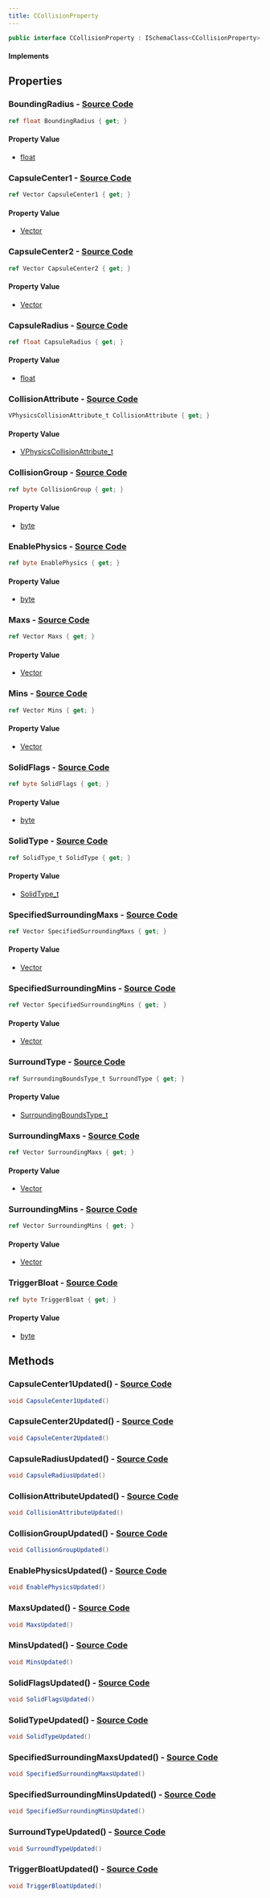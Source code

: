 ```yaml
---
title: CCollisionProperty
---
```


```csharp
public interface CCollisionProperty : ISchemaClass<CCollisionProperty>, ISchemaField, ISchemaClass, INativeHandle
```

#### Implements

## Properties

### **BoundingRadius** - [Source Code](https://github.com/swiftly-solution/swiftlys2/blob/main/managed/src/SwiftlyS2.Generated/Schemas/Interfaces/CCollisionProperty.cs#L34)

```csharp
ref float BoundingRadius { get; }
```

#### Property Value

- [float](https://learn.microsoft.com/dotnet/api/system.single)

### **CapsuleCenter1** - [Source Code](https://github.com/swiftly-solution/swiftlys2/blob/main/managed/src/SwiftlyS2.Generated/Schemas/Interfaces/CCollisionProperty.cs#L44)

```csharp
ref Vector CapsuleCenter1 { get; }
```

#### Property Value

- [Vector](/docs/api/shared/natives/vector)

### **CapsuleCenter2** - [Source Code](https://github.com/swiftly-solution/swiftlys2/blob/main/managed/src/SwiftlyS2.Generated/Schemas/Interfaces/CCollisionProperty.cs#L46)

```csharp
ref Vector CapsuleCenter2 { get; }
```

#### Property Value

- [Vector](/docs/api/shared/natives/vector)

### **CapsuleRadius** - [Source Code](https://github.com/swiftly-solution/swiftlys2/blob/main/managed/src/SwiftlyS2.Generated/Schemas/Interfaces/CCollisionProperty.cs#L48)

```csharp
ref float CapsuleRadius { get; }
```

#### Property Value

- [float](https://learn.microsoft.com/dotnet/api/system.single)

### **CollisionAttribute** - [Source Code](https://github.com/swiftly-solution/swiftlys2/blob/main/managed/src/SwiftlyS2.Generated/Schemas/Interfaces/CCollisionProperty.cs#L16)

```csharp
VPhysicsCollisionAttribute_t CollisionAttribute { get; }
```

#### Property Value

- [VPhysicsCollisionAttribute_t](/docs/api/shared/schemadefinitions/vphysicscollisionattribute_t)

### **CollisionGroup** - [Source Code](https://github.com/swiftly-solution/swiftlys2/blob/main/managed/src/SwiftlyS2.Generated/Schemas/Interfaces/CCollisionProperty.cs#L30)

```csharp
ref byte CollisionGroup { get; }
```

#### Property Value

- [byte](https://learn.microsoft.com/dotnet/api/system.byte)

### **EnablePhysics** - [Source Code](https://github.com/swiftly-solution/swiftlys2/blob/main/managed/src/SwiftlyS2.Generated/Schemas/Interfaces/CCollisionProperty.cs#L32)

```csharp
ref byte EnablePhysics { get; }
```

#### Property Value

- [byte](https://learn.microsoft.com/dotnet/api/system.byte)

### **Maxs** - [Source Code](https://github.com/swiftly-solution/swiftlys2/blob/main/managed/src/SwiftlyS2.Generated/Schemas/Interfaces/CCollisionProperty.cs#L20)

```csharp
ref Vector Maxs { get; }
```

#### Property Value

- [Vector](/docs/api/shared/natives/vector)

### **Mins** - [Source Code](https://github.com/swiftly-solution/swiftlys2/blob/main/managed/src/SwiftlyS2.Generated/Schemas/Interfaces/CCollisionProperty.cs#L18)

```csharp
ref Vector Mins { get; }
```

#### Property Value

- [Vector](/docs/api/shared/natives/vector)

### **SolidFlags** - [Source Code](https://github.com/swiftly-solution/swiftlys2/blob/main/managed/src/SwiftlyS2.Generated/Schemas/Interfaces/CCollisionProperty.cs#L22)

```csharp
ref byte SolidFlags { get; }
```

#### Property Value

- [byte](https://learn.microsoft.com/dotnet/api/system.byte)

### **SolidType** - [Source Code](https://github.com/swiftly-solution/swiftlys2/blob/main/managed/src/SwiftlyS2.Generated/Schemas/Interfaces/CCollisionProperty.cs#L24)

```csharp
ref SolidType_t SolidType { get; }
```

#### Property Value

- [SolidType_t](/docs/api/shared/schemadefinitions/solidtype_t)

### **SpecifiedSurroundingMaxs** - [Source Code](https://github.com/swiftly-solution/swiftlys2/blob/main/managed/src/SwiftlyS2.Generated/Schemas/Interfaces/CCollisionProperty.cs#L38)

```csharp
ref Vector SpecifiedSurroundingMaxs { get; }
```

#### Property Value

- [Vector](/docs/api/shared/natives/vector)

### **SpecifiedSurroundingMins** - [Source Code](https://github.com/swiftly-solution/swiftlys2/blob/main/managed/src/SwiftlyS2.Generated/Schemas/Interfaces/CCollisionProperty.cs#L36)

```csharp
ref Vector SpecifiedSurroundingMins { get; }
```

#### Property Value

- [Vector](/docs/api/shared/natives/vector)

### **SurroundType** - [Source Code](https://github.com/swiftly-solution/swiftlys2/blob/main/managed/src/SwiftlyS2.Generated/Schemas/Interfaces/CCollisionProperty.cs#L28)

```csharp
ref SurroundingBoundsType_t SurroundType { get; }
```

#### Property Value

- [SurroundingBoundsType_t](/docs/api/shared/schemadefinitions/surroundingboundstype_t)

### **SurroundingMaxs** - [Source Code](https://github.com/swiftly-solution/swiftlys2/blob/main/managed/src/SwiftlyS2.Generated/Schemas/Interfaces/CCollisionProperty.cs#L40)

```csharp
ref Vector SurroundingMaxs { get; }
```

#### Property Value

- [Vector](/docs/api/shared/natives/vector)

### **SurroundingMins** - [Source Code](https://github.com/swiftly-solution/swiftlys2/blob/main/managed/src/SwiftlyS2.Generated/Schemas/Interfaces/CCollisionProperty.cs#L42)

```csharp
ref Vector SurroundingMins { get; }
```

#### Property Value

- [Vector](/docs/api/shared/natives/vector)

### **TriggerBloat** - [Source Code](https://github.com/swiftly-solution/swiftlys2/blob/main/managed/src/SwiftlyS2.Generated/Schemas/Interfaces/CCollisionProperty.cs#L26)

```csharp
ref byte TriggerBloat { get; }
```

#### Property Value

- [byte](https://learn.microsoft.com/dotnet/api/system.byte)

## Methods

### **CapsuleCenter1Updated()** - [Source Code](https://github.com/swiftly-solution/swiftlys2/blob/main/managed/src/SwiftlyS2.Generated/Schemas/Interfaces/CCollisionProperty.cs#L61)

```csharp
void CapsuleCenter1Updated()
```

### **CapsuleCenter2Updated()** - [Source Code](https://github.com/swiftly-solution/swiftlys2/blob/main/managed/src/SwiftlyS2.Generated/Schemas/Interfaces/CCollisionProperty.cs#L62)

```csharp
void CapsuleCenter2Updated()
```

### **CapsuleRadiusUpdated()** - [Source Code](https://github.com/swiftly-solution/swiftlys2/blob/main/managed/src/SwiftlyS2.Generated/Schemas/Interfaces/CCollisionProperty.cs#L63)

```csharp
void CapsuleRadiusUpdated()
```

### **CollisionAttributeUpdated()** - [Source Code](https://github.com/swiftly-solution/swiftlys2/blob/main/managed/src/SwiftlyS2.Generated/Schemas/Interfaces/CCollisionProperty.cs#L50)

```csharp
void CollisionAttributeUpdated()
```

### **CollisionGroupUpdated()** - [Source Code](https://github.com/swiftly-solution/swiftlys2/blob/main/managed/src/SwiftlyS2.Generated/Schemas/Interfaces/CCollisionProperty.cs#L57)

```csharp
void CollisionGroupUpdated()
```

### **EnablePhysicsUpdated()** - [Source Code](https://github.com/swiftly-solution/swiftlys2/blob/main/managed/src/SwiftlyS2.Generated/Schemas/Interfaces/CCollisionProperty.cs#L58)

```csharp
void EnablePhysicsUpdated()
```

### **MaxsUpdated()** - [Source Code](https://github.com/swiftly-solution/swiftlys2/blob/main/managed/src/SwiftlyS2.Generated/Schemas/Interfaces/CCollisionProperty.cs#L52)

```csharp
void MaxsUpdated()
```

### **MinsUpdated()** - [Source Code](https://github.com/swiftly-solution/swiftlys2/blob/main/managed/src/SwiftlyS2.Generated/Schemas/Interfaces/CCollisionProperty.cs#L51)

```csharp
void MinsUpdated()
```

### **SolidFlagsUpdated()** - [Source Code](https://github.com/swiftly-solution/swiftlys2/blob/main/managed/src/SwiftlyS2.Generated/Schemas/Interfaces/CCollisionProperty.cs#L53)

```csharp
void SolidFlagsUpdated()
```

### **SolidTypeUpdated()** - [Source Code](https://github.com/swiftly-solution/swiftlys2/blob/main/managed/src/SwiftlyS2.Generated/Schemas/Interfaces/CCollisionProperty.cs#L54)

```csharp
void SolidTypeUpdated()
```

### **SpecifiedSurroundingMaxsUpdated()** - [Source Code](https://github.com/swiftly-solution/swiftlys2/blob/main/managed/src/SwiftlyS2.Generated/Schemas/Interfaces/CCollisionProperty.cs#L60)

```csharp
void SpecifiedSurroundingMaxsUpdated()
```

### **SpecifiedSurroundingMinsUpdated()** - [Source Code](https://github.com/swiftly-solution/swiftlys2/blob/main/managed/src/SwiftlyS2.Generated/Schemas/Interfaces/CCollisionProperty.cs#L59)

```csharp
void SpecifiedSurroundingMinsUpdated()
```

### **SurroundTypeUpdated()** - [Source Code](https://github.com/swiftly-solution/swiftlys2/blob/main/managed/src/SwiftlyS2.Generated/Schemas/Interfaces/CCollisionProperty.cs#L56)

```csharp
void SurroundTypeUpdated()
```

### **TriggerBloatUpdated()** - [Source Code](https://github.com/swiftly-solution/swiftlys2/blob/main/managed/src/SwiftlyS2.Generated/Schemas/Interfaces/CCollisionProperty.cs#L55)

```csharp
void TriggerBloatUpdated()
```

